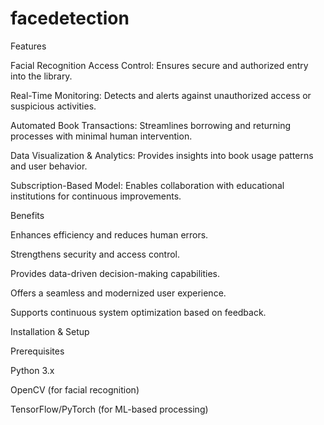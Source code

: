 # facedetection
Features

Facial Recognition Access Control: Ensures secure and authorized entry into the library.

Real-Time Monitoring: Detects and alerts against unauthorized access or suspicious activities.

Automated Book Transactions: Streamlines borrowing and returning processes with minimal human intervention.

Data Visualization & Analytics: Provides insights into book usage patterns and user behavior.

Subscription-Based Model: Enables collaboration with educational institutions for continuous improvements.

Benefits

Enhances efficiency and reduces human errors.

Strengthens security and access control.

Provides data-driven decision-making capabilities.

Offers a seamless and modernized user experience.

Supports continuous system optimization based on feedback.

Installation & Setup

Prerequisites

Python 3.x

OpenCV (for facial recognition)

TensorFlow/PyTorch (for ML-based processing)

